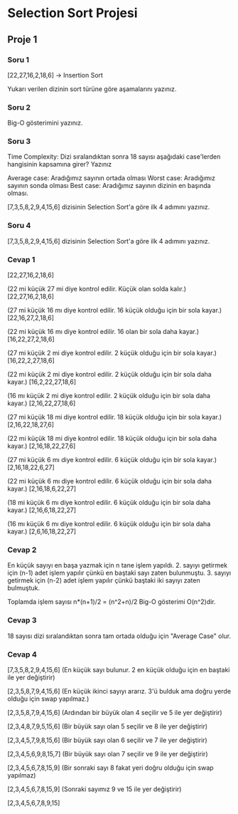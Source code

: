 # Selection Sort Projesi
## Proje 1
### Soru 1

[22,27,16,2,18,6] -> Insertion Sort

Yukarı verilen dizinin sort türüne göre aşamalarını yazınız.

### Soru 2

Big-O gösterimini yazınız.

### Soru 3

Time Complexity: Dizi sıralandıktan sonra 18 sayısı aşağıdaki case'lerden hangisinin kapsamına girer? Yazınız

Average case: Aradığımız sayının ortada olması
Worst case: Aradığımız sayının sonda olması
Best case: Aradığımız sayının dizinin en başında olması.

[7,3,5,8,2,9,4,15,6] dizisinin Selection Sort'a göre ilk 4 adımını yazınız.

### Soru 4
 
[7,3,5,8,2,9,4,15,6] dizisinin Selection Sort'a göre ilk 4 adımını yazınız.

### Cevap 1

[22,27,16,2,18,6]

(22 mi küçük 27 mi diye kontrol edilir. Küçük olan solda kalır.)
[22,27,16,2,18,6] 

(27 mi küçük 16 mı diye kontrol edilir. 16 küçük olduğu için bir sola kayar.)
[22,16,27,2,18,6] 

(22 mi küçük 16 mı diye kontrol edilir. 16 olan bir sola daha kayar.)
[16,22,27,2,18,6]

(27 mi küçük 2 mi diye kontrol edilir. 2 küçük olduğu için bir sola kayar.)
[16,22,2,27,18,6]

(22 mi küçük 2 mi diye kontrol edilir. 2 küçük olduğu için bir sola daha kayar.)
[16,2,22,27,18,6]

(16 mı küçük 2 mi diye kontrol edilir. 2 küçük olduğu için bir sola daha kayar.)
[2,16,22,27,18,6]

(27 mi küçük 18 mi diye kontrol edilir. 18 küçük olduğu için bir sola kayar.)
[2,16,22,18,27,6]

(22 mi küçük 18 mi diye kontrol edilir. 18 küçük olduğu için bir sola daha kayar.)
[2,16,18,22,27,6]

(27 mi küçük 6 mı diye kontrol edilir. 6 küçük olduğu için bir sola kayar.)
[2,16,18,22,6,27]

(22 mi küçük 6 mı diye kontrol edilir. 6 küçük olduğu için bir sola daha kayar.)
[2,16,18,6,22,27]

(18 mi küçük 6 mı diye kontrol edilir. 6 küçük olduğu için bir sola daha kayar.)
[2,16,6,18,22,27]

(16 mı küçük 6 mı diye kontrol edilir. 6 küçük olduğu için bir sola daha kayar.)
[2,6,16,18,22,27]

### Cevap 2

En küçük sayıyı en başa yazmak için n tane işlem yapıldı.
2. sayıyı getirmek için (n-1) adet işlem yapılır çünkü en baştaki sayı zaten bulunmuştu.
3. sayıyı getirmek için (n-2) adet işlem yapılır çünkü baştaki iki sayıyı zaten bulmuştuk.

Toplamda işlem sayısı n*(n+1)/2 = (n^2+n)/2
Big-O gösterimi O(n^2)dir.

### Cevap 3

18 sayısı dizi sıralandıktan sonra tam ortada olduğu için "Average Case" olur.

### Cevap 4

[7,3,5,8,2,9,4,15,6]
(En küçük sayı bulunur. 2 en küçük olduğu için en baştaki ile yer değiştirir)

[2,3,5,8,7,9,4,15,6]
(En küçük ikinci sayıyı ararız. 3'ü bulduk ama doğru yerde olduğu için swap yapılmaz.)

[2,3,5,8,7,9,4,15,6]
(Ardından bir büyük olan 4 seçilir ve 5 ile yer değiştirir)

[2,3,4,8,7,9,5,15,6]
(Bir büyük sayı olan 5 seçilir ve 8 ile yer değiştirir)

[2,3,4,5,7,9,8,15,6]
(Bir büyük sayı olan 6 seçilir ve 7 ile yer değiştirir)

[2,3,4,5,6,9,8,15,7]
(Bir büyük sayı olan 7 seçilir ve 9 ile yer değiştirir)

[2,3,4,5,6,7,8,15,9]
(Bir sonraki sayı 8 fakat yeri doğru olduğu için swap yapılmaz)

[2,3,4,5,6,7,8,15,9]
(Sonraki sayımız 9 ve 15 ile yer değiştirir)

[2,3,4,5,6,7,8,9,15]



